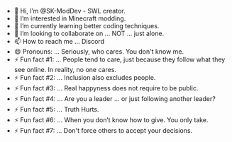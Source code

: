 - 👋 Hi, I’m @SK-ModDev - SWL creator.
- 👀 I’m interested in Minecraft modding.
- 🌱 I’m currently learning better coding techniques.
- 💞️ I’m looking to collaborate on ... NOT ... just alone.
- 📫 How to reach me ... Discord
- 😄 Pronouns: ... Seriously, who cares. You don't know me.
- ⚡ Fun fact #1: ... People tend to care, just because they follow what they see online. In reality, no one cares.
- ⚡ Fun fact #2: ... Inclusion also excludes people.
- ⚡ Fun fact #3: ... Real happyness does not require to be public.
- ⚡ Fun fact #4: ... Are you a leader ... or just following another leader?
- ⚡ Fun fact #5: ... Truth Hurts.
- ⚡ Fun fact #6: ... When you don’t know how to give. You only take.
- ⚡ Fun fact #7: ... Don't force others to accept your decisions.
<!---
SK-ModDev/SK-ModDev is a ✨ special ✨ repository because its `README.md` (this file) appears on your GitHub profile.
You can click the Preview link to take a look at your changes.
--->
